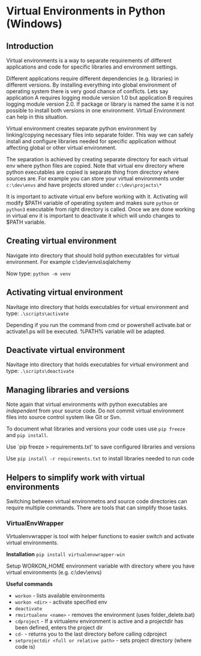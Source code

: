 # Virtual Environments in Python (Windows)

## Introduction
Virtual environments is a way to separate requirements of different applications and code for specific libraries and environment settings.

Different applications require different dependencies (e.g. libraries) in different versions. By installing everything into global environment of operating system there is very good chance of conflicts. Lets say application A requires logging module version 1.0 but application B requires logging module version 2.0. If package or library is named the same it is not possible to install both versions in one environment. Virtual Environment can help in this situation.

Virtual environment creates separate python environment by linking/copying necessary files into separate folder. This way we can safely install and configure libraries needed for specific application without affecting global or other virtual environment. 

The separation is achieved by creating separate directory for each virtual env where python files are copied. Note that virtual env directory where python executables are copied is separate thing from directory where sources are. 
For example you can store your virtual environments under `c:\dev\envs` and have projects stored under `c:\dev\projects\*`

It is important to activate virtual env before working with it. Activating will modify $PATH variable of operating system and makes sure `python` or `python3` executable from right directory is called. Once we are done working in virtual env it is important to deactivate it which will undo changes to $PATH variable.

## Creating virtual environment
Navigate into directory that should hold python executables for virtual environment.
For example c:\dev\envs\sqlalchemy

Now type:
`python -m venv`

## Activating virtual environment
Navitage into directory that holds executables for virtual environment and type:
`.\scripts\activate`

Depending if you run the command from cmd or powershell activate.bat or activate1.ps will be executed.
%PATH% variable will be adapted.

## Deactivate virtual environment
Navitage into directory that holds executables for virtual environment and type:
`.\scripts\deactivate`

## Managing libraries and versions
Note again that virtual environments with python executables are *independent* from your source code. Do not commit virtual environment files into source control system like Git or Svn.

To document what libraries and versions your code uses use `pip freeze` and `pip install`.

Use `pip freeze > requirements.txt' to save configured libraries and versions

Use `pip install -r requirements.txt` to install libraries needed to run code

## Helpers to simplify work with virtual environments
Switching between virtual environmetns and source code directories can require multiple commands. 
There are tools that can simplify those tasks.

### VirtualEnvWrapper
Virtualenvwrapper is tool with helper functions to easier switch and activate virtual environments.

**Installation**
`pip install virtualenvwrapper-win`

Setup WORKON_HOME environment variable with directory where you have virtual environments (e.g. c:\dev\envs)

**Useful commands**
 - `workon` - lists available environments
 - `workon <dir>` - activate specified env
 - `deactivate`
 - `rmvirtualenv <name>` - removes the environment (uses folder_delete.bat)
 - `cdproject` - If a virtualenv environment is active and a projectdir has been defined, enters the project dir
 - `cd-` - returns you to the last directory before calling cdproject
 - `setprojectdir <full or relative path>` - sets project directory (where code is)


